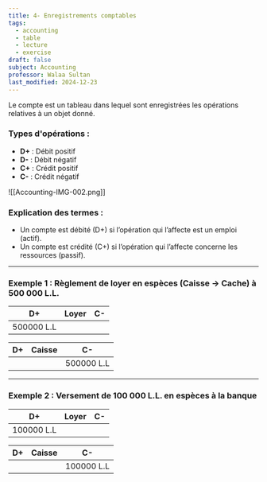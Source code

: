 ```yaml
---
title: 4- Enregistrements comptables
tags:
  - accounting
  - table
  - lecture
  - exercise
draft: false
subject: Accounting
professor: Walaa Sultan
last_modified: 2024-12-23
---
```

Le compte est un tableau dans lequel sont enregistrées les opérations relatives à un objet donné. 

### Types d'opérations :
- **D+** : Débit positif
- **D-** : Débit négatif
- **C+** : Crédit positif
- **C-** : Crédit négatif

![[Accounting-IMG-002.png]]

### Explication des termes :
- Un compte est débité (D+) si l’opération qui l’affecte est un emploi (actif).
- Un compte est crédité (C+) si l’opération qui l’affecte concerne les ressources (passif).

---

### Exemple 1 : Règlement de loyer en espèces (Caisse -> Cache) à 500 000 L.L.

| D+         | Loyer | C-         |
| ---------- | ----- | ---------- |
| 500000 L.L |       |            |

| D+         | Caisse | C-         |
| ---------- | ------ | ---------- |
|            |        | 500000 L.L |

---

### Exemple 2 : Versement de 100 000 L.L. en espèces à la banque

| D+         | Loyer | C-         |
| ---------- | ----- | ---------- |
| 100000 L.L |       |            |

| D+         | Caisse | C-         |
| ---------- | ------ | ---------- |
|            |        | 100000 L.L |
